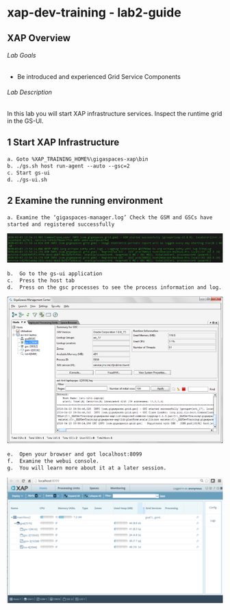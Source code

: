 # xap-dev-training - lab2-guide


## 	XAP Overview

###### Lab Goals
*   Be introduced and experienced Grid Service Components

###### Lab Description
In this lab you will start XAP infrastructure services. Inspect the runtime grid in the GS-UI.

## 1	Start XAP Infrastructure

    a. Goto %XAP_TRAINING_HOME%\gigaspaces-xap\bin
    b. ./gs.sh host run-agent --auto --gsc=2
    c. Start gs-ui
    d. ./gs-ui.sh
    
## 2	Examine the running environment
    
    a. Examine the ‘gigaspaces-manager.log’ Check the GSM and GSCs have started and registered successfully 

![Screenshot](./Pictures/Picture1.png)

    b.	Go to the gs-ui application
    c.	Press the host tab
    d.	Press on the gsc processes to see the process information and log.
    
![Screenshot](./Pictures/Picture2.png)

    e.	Open your browser and got localhost:8099
    f.	Examine the webui console.
    g.	You will learn more about it at a later session.
    
![Screenshot](./Pictures/Picture3.png)
